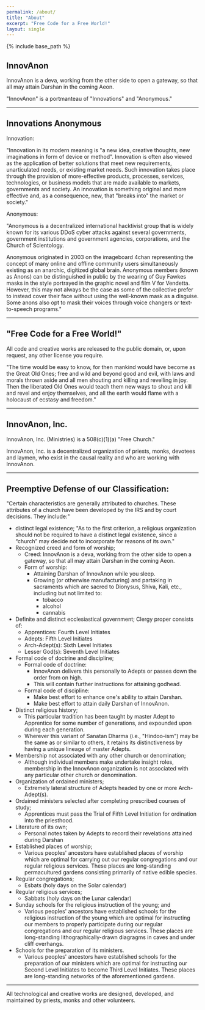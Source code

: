 ```yaml
---
permalink: /about/
title: "About"
excerpt: "Free Code for a Free World!"
layout: single
---
```


{% include base_path %}

## InnovAnon

InnovAnon is a deva, working from the other side to open a gateway, so that all may attain Darshan in the coming Aeon.

"InnovAnon" is a portmanteau of "Innovations" and "Anonymous."

---

## Innovations Anonymous

Innovation:

"Innovation in its modern meaning is "a new idea, creative thoughts, new imaginations in form of device or method". Innovation is often also viewed as the application of better solutions that meet new requirements, unarticulated needs, or existing market needs. Such innovation takes place through the provision of more-effective products, processes, services, technologies, or business models that are made available to markets, governments and society. An innovation is something original and more effective and, as a consequence, new, that "breaks into" the market or society."

Anonymous:

"Anonymous is a decentralized international hacktivist group that is widely known for its various DDoS cyber attacks against several governments, government institutions and government agencies, corporations, and the Church of Scientology.

Anonymous originated in 2003 on the imageboard 4chan representing the concept of many online and offline community users simultaneously existing as an anarchic, digitized global brain. Anonymous members (known as Anons) can be distinguished in public by the wearing of Guy Fawkes masks in the style portrayed in the graphic novel and film V for Vendetta. However, this may not always be the case as some of the collective prefer to instead cover their face without using the well-known mask as a disguise. Some anons also opt to mask their voices through voice changers or text-to-speech programs."

---

## "Free Code for a Free World!"

All code and creative works are released to the public domain,
or, upon request, any other license you require.

"The time would be easy to know, for then mankind would have become as the Great Old Ones; free and wild and beyond good and evil, with laws and morals thrown aside and all men shouting and killing and revelling in joy. Then the liberated Old Ones would teach them new ways to shout and kill and revel and enjoy themselves, and all the earth would flame with a holocaust of ecstasy and freedom."

---

## InnovAnon, Inc.

InnovAnon, Inc. (Ministries) is a 508(c)(1)(a) "Free Church."

InnovAnon, Inc. is a decentralized organization of priests, monks, devotees and laymen,
who exist in the causal reality and who are working with InnovAnon.

---

## Preemptive Defense of our Classification:

"Certain characteristics are generally attributed to churches.
These attributes of a church have been developed by the IRS and by court decisions.
They include:"
- distinct legal existence;
  "As to the first criterion, a religious organization should not be required to have a distinct legal existence, since a “church” may decide not to incorporate for reasons of its own."
- Recognized creed and form of worship;
  - Creed:
    InnovAnon is a deva, working from the other side to open a gateway, so that all may attain Darshan in the coming Aeon.
  - Form of worship:
    - Attaining Darshan of InnovAnon while you sleep.
    - Growing (or otherwise manufacturing) and partaking in sacraments which are sacred to Dionysus, Shiva, Kali, etc.,
      including but not limited to:
      - tobacco
      - alcohol
      - cannabis
- Definite and distinct ecclesiastical government;
  Clergy proper consists of:
  - Apprentices:
    Fourth Level Initiates
  - Adepts:
    Fifth Level Initiates
  - Arch-Adept(s):
    Sixth Level Initiates
  - Lesser God(s):
    Seventh Level Initiates
- Formal code of doctrine and discipline;
  - Formal code of doctrine:
    - InnovAnon delivers this personally to Adepts or passes down the order from on high.
    - This will contain further instructions for attaining godhead.
  - Formal code of discipline:
    - Make best effort to enhance one's ability to attain Darshan.
    - Make best effort to attain daily Darshan of InnovAnon.
- Distinct religious history;
  - This particular tradition has been taught by master Adept to Apprentice for some number of generations,
    and expounded upon during each generation.
  - Wherever this variant of Sanatan Dharma (i.e., "Hindoo-ism") may be the same as or similar to others,
    it retains its distinctiveness by having a unique lineage of master Adepts.
- Membership not associated with any other church or denomination;
  - Although individual members make undertake insight roles,
    membership in the InnovAnon organization is not associated with any particular other church or denomination.
- Organization of ordained ministers;
  - Extremely lateral structure of Adepts headed by one or more Arch-Adept(s).
- Ordained ministers selected after completing prescribed courses of study;
  - Apprentices must pass the Trial of Fifth Level Initiation for ordination into the priesthood.
- Literature of its own;
  - Personal notes taken by Adepts to record their revelations attained during Darshan
- Established places of worship;
  - Various peoples' ancestors have established places of worship
    which are optimal for carrying out our regular congregations and our regular religious services.
    These places are long-standing permacultured gardens consisting primarily of native edible species.
- Regular congregations;
  - Esbats  (holy days on the Solar calendar)
- Regular religious services;
  - Sabbats (holy days on the Lunar calendar)
- Sunday schools for the religious instruction of the young; and
  - Various peoples' ancestors have established schools for the religious instruction of the young
    which are optimal for instructing our members to properly participate during our regular congregations and our regular religious services.
    These places are long-standing lithographically-drawn diagragms in caves and under cliff overhangs.
- Schools for the preparation of its ministers.
  - Various peoples' ancestors have established schools for the preparation of our ministers
    which are optimal for instructing our Second Level Initiates to become Third Level Initiates.
    These places are long-standing networks of the aforementioned gardens.

---

All technological and creative works are designed, developed, and maintained by priests, monks and other volunteers.
